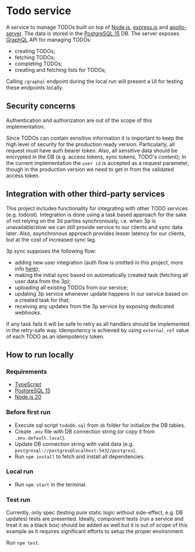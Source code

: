 # Todo service

A service to manage TODOs built on top of [Node.js](https://nodejs.org/en),
[express.js](https://expressjs.com/) and [apollo-server](https://www.apollographql.com/docs/apollo-server/).
The data is stored in the [PostgreSQL 15](https://www.postgresql.org/download/) DB.
The server exposes [GraphQL](https://graphql.org/) API for managing TODOs:

-   creating TODOs;
-   fetching TODOs;
-   completing TODOs;
-   creating and fetching lists for TODOs;

Calling `/graphql` endpoint during the local run will present a UI for testing these endpoints locally.

## Security concerns

Authentication and authorization are out of the scope of this implementation.

Since TODOs can contain sensitive information it is important to keep the high level of security
for the production ready version. Particularly, all request must have auth bearer token.
Also, all sensitive data should be encrypted in the DB (e.g. access tokens, sync tokens, TODO's content);
In the current implementation the `user id` is accepted as a request parameter,
though in the production version we need to get in from the validated access token.

## Integration with other third-party services

This project includes functionality for integrating with other TODO services (e.g. todoist).
Integration is done using a task based approach for the sake of not relying on the 3d parties synchronously,
i.e. when 3p is unavailable/slow we can still provide service to our clients and sync data later.
Also, asynchronous approach provides lesser latency for our clients, but at the cost of increased sync lag.

3p sync supposes the following flow:

-   adding new user integration (auth flow is omitted in this project, more info [here](https://developer.todoist.com/guides/#authorization));
-   making the initial sync based on automatically created task (fetching all user data from the 3p);
-   uploading all existing TODOs from our service;
-   updating 3p service whenever update happens in our service based on a created task for that;
-   receiving any updates from the 3p service by exposing dedicated webhooks.

If any task fails it will be safe to retry as all handlers should be implemented in the retry-safe way.
Idempotency is achieved by using `external_ref` value of each TODO as an idempotency token.

## How to run locally

### Requirements

-   [TypeScript](https://www.typescriptlang.org/)
-   [PostgreSQL 15](https://www.postgresql.org/download/)
-   [Node.js 20](https://nodejs.org/en)

### Before first run

-   Execute sql script `todoDb.sql` from `db` folder for initialize the DB tables.
-   Create `.env` file with DB connection string (or copy it from `.env.default.local`).
-   Update DB connection string with valid data (e.g. `postgresql://postgres@localhost:5432/postgres`).
-   Run `npm install` to fetch and install all dependencies.

### Local run

-   Run `npm start` in the terminal.

### Test run

Currently, only spec (testing pure static logic without side-effect, e.g. DB updates) tests are presented.
Ideally, component tests (run a service and treat it as a black box) should be added as well
but it is out of scope of this example as it requires significant efforts to setup the proper environment.

Run `npm test`.
